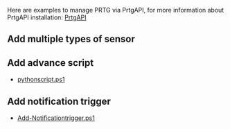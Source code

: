 Here are examples to manage PRTG via PrtgAPI, for more information about PrtgAPI installation: 
[PrtgAPI](https://github.com/lordmilko/PrtgAPI.git)

## Add multiple types of sensor


## Add advance script
* [pythonscript.ps1](https://github.com/VCNTQA/PRTGAPI/blob/main/pythonscript.ps1)

## Add notification trigger
* [Add-Notificationtrigger.ps1](https://github.com/VCNTQA/PRTGAPI/blob/main/Add-Notificationtrigger.ps1)
